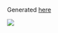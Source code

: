 Generated [here](http://www.webpagetest.org/result/170831_6B_b2ea1415db19d48d1f146fe27aca2950/1/domains/)

![](http://rednoise.org/ftp/palemoon-web.png)


